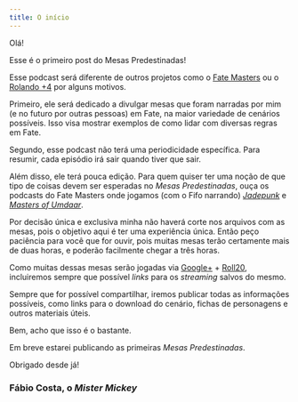 ```yaml
---
title: O início
---
```


Olá!

Esse é o primeiro post do Mesas Predestinadas!

Esse podcast será diferente de outros projetos como o [Fate Masters][fatemasters] ou o [Rolando +4][rolandomaisquatro] por alguns motivos.

Primeiro, ele será dedicado a divulgar mesas que foram narradas por mim (e no futuro por outras pessoas) em Fate, na maior variedade de cenários possíveis. Isso visa mostrar exemplos de como lidar com diversas regras em Fate.

Segundo, esse podcast não terá uma periodicidade específica. Para resumir, cada episódio irá sair quando tiver que sair.

Além disso, ele terá pouca edição. Para quem quiser ter uma noção de que tipo de coisas devem ser esperadas no _Mesas Predestinadas_, ouça os podcasts do Fate Masters onde jogamos (com o Fifo narrando) [_Jadepunk_](http://fatemasters.github.io/podcast/FMA9-Jadepunk/) e [_Masters of Umdaar_](http://fatemasters.github.io/podcast/FMA10-MastersOfUmdaar/). 

Por decisão única e exclusiva minha não haverá corte nos arquivos com as mesas, pois o objetivo aqui é ter uma experiência única. Então peço paciência para você que for ouvir, pois muitas mesas terão certamente mais de duas horas, e poderão facilmente chegar a três horas.

Como muitas dessas mesas serão jogadas via [Google+][googleplus] + [Roll20][roll20], incluiremos sempre que possível _links_ para os _streaming_ salvos do mesmo.

Sempre que for possível compartilhar, iremos publicar todas as informações possíveis, como links para o download do cenário, fichas de personagens e outros materiais úteis. 

Bem, acho que isso é o bastante.

Em breve estarei publicando as primeiras _Mesas Predestinadas_.

Obrigado desde já!

### Fábio Costa, o _Mister Mickey_

[fatemasters]: http://fatemasters.github.io
[rolandomaisquatro]: http://rolandomaisquatro.github.io
[roll20]: http://roll20.com
[googleplus]: http://plus.google.com
